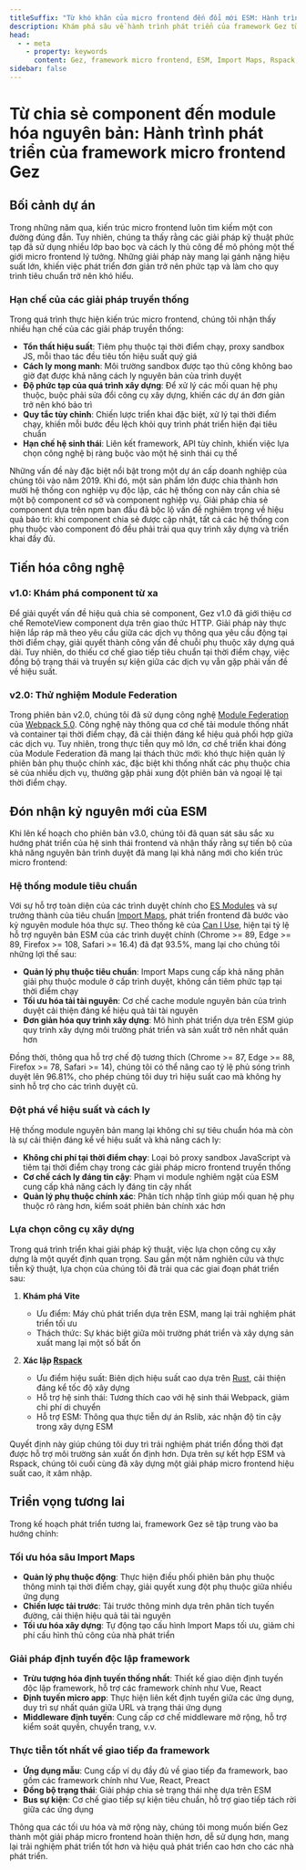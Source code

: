 ```yaml
---
titleSuffix: "Từ khó khăn của micro frontend đến đổi mới ESM: Hành trình phát triển của framework Gez"
description: Khám phá sâu về hành trình phát triển của framework Gez từ những khó khăn của kiến trúc micro frontend truyền thống đến đột phá đổi mới dựa trên ESM, chia sẻ kinh nghiệm thực tiễn về tối ưu hiệu suất, quản lý phụ thuộc và lựa chọn công cụ xây dựng.
head:
  - - meta
    - property: keywords
      content: Gez, framework micro frontend, ESM, Import Maps, Rspack, Module Federation, quản lý phụ thuộc, tối ưu hiệu suất, tiến hóa công nghệ, server-side rendering
sidebar: false
---
```


# Từ chia sẻ component đến module hóa nguyên bản: Hành trình phát triển của framework micro frontend Gez

## Bối cảnh dự án

Trong những năm qua, kiến trúc micro frontend luôn tìm kiếm một con đường đúng đắn. Tuy nhiên, chúng ta thấy rằng các giải pháp kỹ thuật phức tạp đã sử dụng nhiều lớp bao bọc và cách ly thủ công để mô phỏng một thế giới micro frontend lý tưởng. Những giải pháp này mang lại gánh nặng hiệu suất lớn, khiến việc phát triển đơn giản trở nên phức tạp và làm cho quy trình tiêu chuẩn trở nên khó hiểu.

### Hạn chế của các giải pháp truyền thống

Trong quá trình thực hiện kiến trúc micro frontend, chúng tôi nhận thấy nhiều hạn chế của các giải pháp truyền thống:

- **Tổn thất hiệu suất**: Tiêm phụ thuộc tại thời điểm chạy, proxy sandbox JS, mỗi thao tác đều tiêu tốn hiệu suất quý giá
- **Cách ly mong manh**: Môi trường sandbox được tạo thủ công không bao giờ đạt được khả năng cách ly nguyên bản của trình duyệt
- **Độ phức tạp của quá trình xây dựng**: Để xử lý các mối quan hệ phụ thuộc, buộc phải sửa đổi công cụ xây dựng, khiến các dự án đơn giản trở nên khó bảo trì
- **Quy tắc tùy chỉnh**: Chiến lược triển khai đặc biệt, xử lý tại thời điểm chạy, khiến mỗi bước đều lệch khỏi quy trình phát triển hiện đại tiêu chuẩn
- **Hạn chế hệ sinh thái**: Liên kết framework, API tùy chỉnh, khiến việc lựa chọn công nghệ bị ràng buộc vào một hệ sinh thái cụ thể

Những vấn đề này đặc biệt nổi bật trong một dự án cấp doanh nghiệp của chúng tôi vào năm 2019. Khi đó, một sản phẩm lớn được chia thành hơn mười hệ thống con nghiệp vụ độc lập, các hệ thống con này cần chia sẻ một bộ component cơ sở và component nghiệp vụ. Giải pháp chia sẻ component dựa trên npm ban đầu đã bộc lộ vấn đề nghiêm trọng về hiệu quả bảo trì: khi component chia sẻ được cập nhật, tất cả các hệ thống con phụ thuộc vào component đó đều phải trải qua quy trình xây dựng và triển khai đầy đủ.

## Tiến hóa công nghệ

### v1.0: Khám phá component từ xa

Để giải quyết vấn đề hiệu quả chia sẻ component, Gez v1.0 đã giới thiệu cơ chế RemoteView component dựa trên giao thức HTTP. Giải pháp này thực hiện lắp ráp mã theo yêu cầu giữa các dịch vụ thông qua yêu cầu động tại thời điểm chạy, giải quyết thành công vấn đề chuỗi phụ thuộc xây dựng quá dài. Tuy nhiên, do thiếu cơ chế giao tiếp tiêu chuẩn tại thời điểm chạy, việc đồng bộ trạng thái và truyền sự kiện giữa các dịch vụ vẫn gặp phải vấn đề về hiệu suất.

### v2.0: Thử nghiệm Module Federation

Trong phiên bản v2.0, chúng tôi đã sử dụng công nghệ [Module Federation](https://webpack.js.org/concepts/module-federation/) của [Webpack 5.0](https://webpack.js.org/). Công nghệ này thông qua cơ chế tải module thống nhất và container tại thời điểm chạy, đã cải thiện đáng kể hiệu quả phối hợp giữa các dịch vụ. Tuy nhiên, trong thực tiễn quy mô lớn, cơ chế triển khai đóng của Module Federation đã mang lại thách thức mới: khó thực hiện quản lý phiên bản phụ thuộc chính xác, đặc biệt khi thống nhất các phụ thuộc chia sẻ của nhiều dịch vụ, thường gặp phải xung đột phiên bản và ngoại lệ tại thời điểm chạy.

## Đón nhận kỷ nguyên mới của ESM

Khi lên kế hoạch cho phiên bản v3.0, chúng tôi đã quan sát sâu sắc xu hướng phát triển của hệ sinh thái frontend và nhận thấy rằng sự tiến bộ của khả năng nguyên bản trình duyệt đã mang lại khả năng mới cho kiến trúc micro frontend:

### Hệ thống module tiêu chuẩn

Với sự hỗ trợ toàn diện của các trình duyệt chính cho [ES Modules](https://developer.mozilla.org/en-US/docs/Web/JavaScript/Guide/Modules) và sự trưởng thành của tiêu chuẩn [Import Maps](https://github.com/WICG/import-maps), phát triển frontend đã bước vào kỷ nguyên module hóa thực sự. Theo thống kê của [Can I Use](https://caniuse.com/?search=importmap), hiện tại tỷ lệ hỗ trợ nguyên bản ESM của các trình duyệt chính (Chrome >= 89, Edge >= 89, Firefox >= 108, Safari >= 16.4) đã đạt 93.5%, mang lại cho chúng tôi những lợi thế sau:

- **Quản lý phụ thuộc tiêu chuẩn**: Import Maps cung cấp khả năng phân giải phụ thuộc module ở cấp trình duyệt, không cần tiêm phức tạp tại thời điểm chạy
- **Tối ưu hóa tải tài nguyên**: Cơ chế cache module nguyên bản của trình duyệt cải thiện đáng kể hiệu quả tải tài nguyên
- **Đơn giản hóa quy trình xây dựng**: Mô hình phát triển dựa trên ESM giúp quy trình xây dựng môi trường phát triển và sản xuất trở nên nhất quán hơn

Đồng thời, thông qua hỗ trợ chế độ tương thích (Chrome >= 87, Edge >= 88, Firefox >= 78, Safari >= 14), chúng tôi có thể nâng cao tỷ lệ phủ sóng trình duyệt lên 96.81%, cho phép chúng tôi duy trì hiệu suất cao mà không hy sinh hỗ trợ cho các trình duyệt cũ.

### Đột phá về hiệu suất và cách ly

Hệ thống module nguyên bản mang lại không chỉ sự tiêu chuẩn hóa mà còn là sự cải thiện đáng kể về hiệu suất và khả năng cách ly:

- **Không chi phí tại thời điểm chạy**: Loại bỏ proxy sandbox JavaScript và tiêm tại thời điểm chạy trong các giải pháp micro frontend truyền thống
- **Cơ chế cách ly đáng tin cậy**: Phạm vi module nghiêm ngặt của ESM cung cấp khả năng cách ly đáng tin cậy nhất
- **Quản lý phụ thuộc chính xác**: Phân tích nhập tĩnh giúp mối quan hệ phụ thuộc rõ ràng hơn, kiểm soát phiên bản chính xác hơn

### Lựa chọn công cụ xây dựng

Trong quá trình triển khai giải pháp kỹ thuật, việc lựa chọn công cụ xây dựng là một quyết định quan trọng. Sau gần một năm nghiên cứu và thực tiễn kỹ thuật, lựa chọn của chúng tôi đã trải qua các giai đoạn phát triển sau:

1. **Khám phá Vite**
   - Ưu điểm: Máy chủ phát triển dựa trên ESM, mang lại trải nghiệm phát triển tối ưu
   - Thách thức: Sự khác biệt giữa môi trường phát triển và xây dựng sản xuất mang lại một số bất ổn

2. **Xác lập [Rspack](https://www.rspack.dev/)**
   - Ưu điểm hiệu suất: Biên dịch hiệu suất cao dựa trên [Rust](https://www.rust-lang.org/), cải thiện đáng kể tốc độ xây dựng
   - Hỗ trợ hệ sinh thái: Tương thích cao với hệ sinh thái Webpack, giảm chi phí di chuyển
   - Hỗ trợ ESM: Thông qua thực tiễn dự án Rslib, xác nhận độ tin cậy trong xây dựng ESM

Quyết định này giúp chúng tôi duy trì trải nghiệm phát triển đồng thời đạt được hỗ trợ môi trường sản xuất ổn định hơn. Dựa trên sự kết hợp ESM và Rspack, chúng tôi cuối cùng đã xây dựng một giải pháp micro frontend hiệu suất cao, ít xâm nhập.

## Triển vọng tương lai

Trong kế hoạch phát triển tương lai, framework Gez sẽ tập trung vào ba hướng chính:

### Tối ưu hóa sâu Import Maps

- **Quản lý phụ thuộc động**: Thực hiện điều phối phiên bản phụ thuộc thông minh tại thời điểm chạy, giải quyết xung đột phụ thuộc giữa nhiều ứng dụng
- **Chiến lược tải trước**: Tải trước thông minh dựa trên phân tích tuyến đường, cải thiện hiệu quả tải tài nguyên
- **Tối ưu hóa xây dựng**: Tự động tạo cấu hình Import Maps tối ưu, giảm chi phí cấu hình thủ công của nhà phát triển

### Giải pháp định tuyến độc lập framework

- **Trừu tượng hóa định tuyến thống nhất**: Thiết kế giao diện định tuyến độc lập framework, hỗ trợ các framework chính như Vue, React
- **Định tuyến micro app**: Thực hiện liên kết định tuyến giữa các ứng dụng, duy trì sự nhất quán giữa URL và trạng thái ứng dụng
- **Middleware định tuyến**: Cung cấp cơ chế middleware mở rộng, hỗ trợ kiểm soát quyền, chuyển trang, v.v.

### Thực tiễn tốt nhất về giao tiếp đa framework

- **Ứng dụng mẫu**: Cung cấp ví dụ đầy đủ về giao tiếp đa framework, bao gồm các framework chính như Vue, React, Preact
- **Đồng bộ trạng thái**: Giải pháp chia sẻ trạng thái nhẹ dựa trên ESM
- **Bus sự kiện**: Cơ chế giao tiếp sự kiện tiêu chuẩn, hỗ trợ giao tiếp tách rời giữa các ứng dụng

Thông qua các tối ưu hóa và mở rộng này, chúng tôi mong muốn biến Gez thành một giải pháp micro frontend hoàn thiện hơn, dễ sử dụng hơn, mang lại trải nghiệm phát triển tốt hơn và hiệu quả phát triển cao hơn cho các nhà phát triển.
